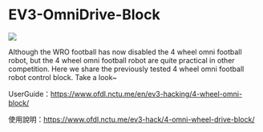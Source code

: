 # EV3-OmniDrive-Block
![](https://www.ofdl.nctu.me/wp-content/uploads/2019/05/EV3_FT4W_OFDL.jpg)

Although the WRO football has now disabled the 4 wheel omni football robot, but the 4 wheel omni football robot are quite practical in other competition. Here we share the previously tested 4 wheel omni football robot control block. Take a look~

UserGuide：https://www.ofdl.nctu.me/en/ev3-hacking/4-wheel-omni-block/

使用說明：https://www.ofdl.nctu.me/ev3-hack/4-omni-wheel-drive-block/
